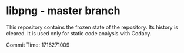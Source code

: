 # libpng - master branch

This repository contains the frozen state of the repository.
Its history is cleared. It is used only for static code
analysis with Codacy.

Commit Time: 1716271009